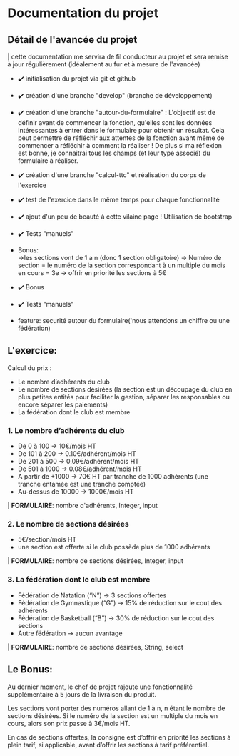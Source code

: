 # Documentation du projet

## Détail de l'avancée du projet

| cette documentation me servira de fil conducteur au projet et sera remise à jour régulièrement (idéalement au fur et à mesure de l'avancée)

- :heavy_check_mark: initialisation du projet via git et github
- :heavy_check_mark: création d'une branche "develop" (branche de développement)
- :heavy_check_mark: création d'une branche "autour-du-formulaire" : L'objectif est de définir avant de commencer la fonction, qu'elles sont les données intéressantes à entrer dans le formulaire pour obtenir un résultat. Cela peut permettre de réfléchir aux attentes de la fonction avant même de commencer a réfléchir à comment la réaliser ! De plus si ma réflexion est bonne, je connaitrai tous les champs (et leur type associé) du formulaire à réaliser.
- :heavy_check_mark: création d'une branche "calcul-ttc" et réalisation du corps de l'exercice
- :heavy_check_mark: test de l'exercice dans le même temps pour chaque fonctionnalité
- :heavy_check_mark: ajout d'un peu de beauté à cette vilaine page ! Utilisation de bootstrap
- :heavy_check_mark: Tests "manuels"

- Bonus:<br> 
->les sections vont de 1 a n (donc 1 section obligatoire)
-> Numéro de section = le numéro de la section correspondant à un multiple du mois en cours = 3e
-> offrir en priorité les sections à 5€
- :heavy_check_mark: Bonus
- :heavy_check_mark: Tests "manuels"

- feature: securité autour du formulaire('nous attendons un chiffre ou une fédération)

## L'exercice:

Calcul du prix :

- Le nombre d’adhérents du club
- Le nombre de sections désirées (la section est un découpage du club en plus petites entités pour
faciliter la gestion, séparer les responsables ou encore séparer les paiements)
- La fédération dont le club est membre

### 1. Le nombre d’adhérents du club 

- De 0 à 100 -> 10€/mois HT
- De 101 à 200 -> 0.10€/adhérent/mois HT
- De 201 à 500 -> 0.09€/adhérent/mois HT
- De 501 à 1000 -> 0.08€/adhérent/mois HT
- A partir de +1000 -> 70€ HT par tranche de 1000 adhérents (une tranche entamée est une tranche
comptée)
- Au-dessus de 10000 -> 1000€/mois HT

| **FORMULAIRE**: nombre d'adhérents, Integer, input

### 2. Le nombre de sections désirées
- 5€/section/mois HT
- une section est offerte si le club possède plus de 1000 adhérents

| **FORMULAIRE**: nombre de sections désirées, Integer, input 


### 3. La fédération dont le club est membre
- Fédération de Natation (“N”) -> 3 sections offertes
- Fédération de Gymnastique (“G”) -> 15% de réduction sur le cout des adhérents
- Fédération de Basketball (“B”) -> 30% de réduction sur le cout des sections
- Autre fédération -> aucun avantage


| **FORMULAIRE**: nombre de sections désirées, String, select  


## Le Bonus:

Au dernier moment, le chef de projet rajoute une fonctionnalité supplémentaire à 5 jours de la livraison du produit.

Les sections vont porter des numéros allant de 1 à n, n étant le nombre de sections désirées. Si le numéro de la section est un multiple du mois en cours, alors son prix passe à 3€/mois HT.

En cas de sections offertes, la consigne est d’offrir en priorité les sections à plein tarif, si applicable, avant d’offrir les sections à tarif préférentiel.